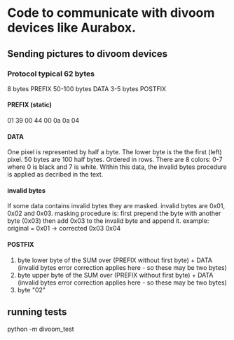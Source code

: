 # Code to communicate with divoom devices like Aurabox. #

## Sending pictures to divoom devices ##

### Protocol typical 62 bytes ####
8 bytes PREFIX
50-100 bytes DATA
3-5 bytes POSTFIX

#### PREFIX (static) ####
01 39 00 44 00 0a 0a 04

#### DATA ####
One pixel is represented by half a byte. The lower byte is the the first (left) pixel.
50 bytes are 100 half bytes. Ordered in rows.
There are 8 colors: 0-7 where 0 is black and 7 is white.
Within this data, the invalid bytes procedure is applied as decribed in the text.

#### invalid bytes ####
If some data contains invalid bytes they are masked.
invalid bytes are 0x01, 0x02 and 0x03.
masking procedure is: 
first prepend the byte with another byte (0x03)
then add 0x03 to the invalid byte and append it.
example: original = 0x01 -> corrected 0x03 0x04

#### POSTFIX ####
1. byte lower byte of the SUM over (PREFIX without first byte) + DATA (invalid bytes error correction applies here - so these may be two bytes)
2. byte upper byte of the SUM over (PREFIX without first byte) + DATA (invalid bytes error correction applies here - so these may be two bytes)
4. byte "02"

## running tests ##
python -m divoom_test